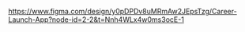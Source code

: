 https://www.figma.com/design/y0pDPDv8uMRmAw2JEpsTzg/Career-Launch-App?node-id=2-2&t=Nnh4WLx4w0ms3ocE-1
